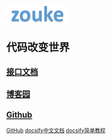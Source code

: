 ![logo](logo/zouke.png)

# 代码改变世界


## [接口文档](http://www.zouke1220.cn/)

## [博客园](http://www.cnblogs.com/zouke1220/)

## [Github](https://github.com/zouke)


[GitHub](https://github.com/docsifyjs/docsify/)
[docsify中文文档](https://docsify.js.org/#/zh-cn/)
[docsify简单教程](https://www.cnblogs.com/CatFish/p/8251044.html)